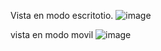 Vista en modo escritotio.
![image](https://user-images.githubusercontent.com/99555143/216692980-396f77be-d995-4571-9471-f5a3286e0dbc.png)

vista en modo movil
![image](https://user-images.githubusercontent.com/99555143/216696254-13d0db15-9b34-4831-b9dc-63dea013414e.png)


